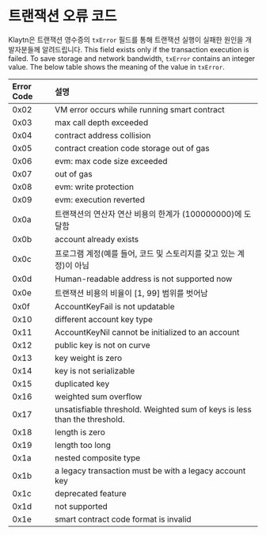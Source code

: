 # 트랜잭션 오류 코드

Klaytn은 트랜잭션 영수증의 `txError` 필드를 통해 트랜잭션 실행이 실패한 원인을 개발자분들께 알려드립니다. This field exists only if the transaction execution is failed. To save storage and network bandwidth, `txError` contains an integer value. The below table shows the meaning of the value in `txError`.

| Error Code | 설명                                                                        |
|:---------- |:------------------------------------------------------------------------- |
| 0x02       | VM error occurs while running smart contract                              |
| 0x03       | max call depth exceeded                                                   |
| 0x04       | contract address collision                                                |
| 0x05       | contract creation code storage out of gas                                 |
| 0x06       | evm: max code size exceeded                                               |
| 0x07       | out of gas                                                                |
| 0x08       | evm: write protection                                                     |
| 0x09       | evm: execution reverted                                                   |
| 0x0a       | 트랜잭션의 연산자 연산 비용의 한계가 \(100000000\)에 도달함                                 |
| 0x0b       | account already exists                                                    |
| 0x0c       | 프로그램 계정\(예를 들어, 코드 및 스토리지를 갖고 있는 계정\)이 아님                               |
| 0x0d       | Human-readable address is not supported now                               |
| 0x0e       | 트랜잭션 비용의 비율이 \[1, 99\] 범위를 벗어남                                          |
| 0x0f       | AccountKeyFail is not updatable                                           |
| 0x10       | different account key type                                                |
| 0x11       | AccountKeyNil cannot be initialized to an account                         |
| 0x12       | public key is not on curve                                                |
| 0x13       | key weight is zero                                                        |
| 0x14       | key is not serializable                                                   |
| 0x15       | duplicated key                                                            |
| 0x16       | weighted sum overflow                                                     |
| 0x17       | unsatisfiable threshold. Weighted sum of keys is less than the threshold. |
| 0x18       | length is zero                                                            |
| 0x19       | length too long                                                           |
| 0x1a       | nested composite type                                                     |
| 0x1b       | a legacy transaction must be with a legacy account key                    |
| 0x1c       | deprecated feature                                                        |
| 0x1d       | not supported                                                             |
| 0x1e       | smart contract code format is invalid                                     |

